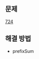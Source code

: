 ## 문제

[724](https://leetcode.com/problems/find-pivot-index/?envType=study-plan-v2&envId=leetcode-75)

## 해결 방법

- prefixSum
